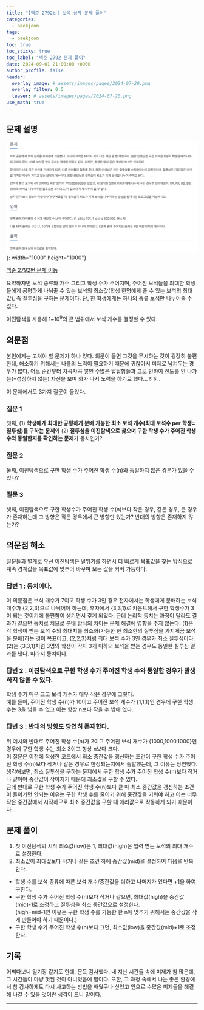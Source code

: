 ```yaml
---
title: "[백준 2792번] 보석 상자 문제 풀이"
categories:
  - baekjoon
tags:
  - baekjoon
toc: true
toc_sticky: true
toc_label: "백준 2792 문제 풀이"
date: 2024-09-01 21:00:00 +0900
author_profile: false
header:
  overlay_image: # assets/images/pages/2024-07-20.png
  overlay_filter: 0.5 
  teaser: # assets/images/pages/2024-07-20.png
use_math: true
---
```

   
## 문제 설명    
![image](/assets/images/pages/bj/bj2792_20240901.png){: width="1000" height="1000"}     
   
<a href="https://www.acmicpc.net/problem/2792" target="_blank">백준 2792번 문제 이동</a>    

요약하자면 보석 종류와 개수 그리고 학생 수가 주어지며, 주어진 보석들을 최대한 학생들에게 공평하게 나눠줄 수 있는 보석의 최소값(학생 한명에게 줄 수 있는 보석의 최대값), 즉 질투심을 구하는 문제이다. 단, 한 학생에게는 하나의 종류 보석만 나누어줄 수 있다.        

이진탐색을 사용해 $1$~$10^9$의 큰 범위에서 보석 개수를 결정할 수 있다.   

## 의문점     
본인에게는 고쳐야 할 문제가 하나 있다. 의문이 들면 그것을 무시하는 것이 굉장히 불편한데, 해소하기 위해서는 나름의 노력이 필요하기 때문에 귀찮아서 미제로 남겨두는 경우가 많다. 어느 순간부터 차곡차곡 쌓인 수많은 답답함들과 그로 인하여 진도를 안 나가는(=성장하지 않는) 자신을 보며 화가 나서 노력을 하기로 했다...ㅎㅎ..     

이 문제에서도 3가지 질문이 들었다.   

### 질문 1
첫째, (1) **학생에게 최대한 공평하게 분배 가능한 최소 보석 개수(최대 보석수 per 학생=질투심)를 구하는 문제**와 (2) **질투심을 이진탐색으로 찾으며 구한 학생 수가 주어진 학생 수와 동일한지를 확인하는 문제**가 동치인가?    

### 질문 2
둘째, 이진탐색으로 구한 학생 수가 주어진 학생 수(n)와 동일하지 않은 경우가 있을 수 있나?   

### 질문 3
셋째, 이진탐색으로 구한 학생수가 주어진 학생 수(n)보다 작은 경우, 같은 경우, 큰 경우가 존재하는데 그 방향은 작은 경우에서 큰 방향만 있는가? 반대의 방향은 존재하지 않는가?    

## 의문점 해소     
질문들과 별개로 우선 이진탐색은 널뛰기를 하면서 더 빠르게 목표값을 찾는 방식으로 계속 경계값을 목표값에 맞추어 바꾸며 모든 값을 커버 가능하다.    

### 답변 1 : 동치이다.     
이 의문점은 보석 개수가 7이고 학생 수가 3인 경우 전자에서는 학생에게 분배하는 보석 개수가 {2,2,3}으로 나뉘어야 하는데, 후자에서 {3,3,1}로 카운트해서 구한 학생수가 3이 되는 것이기에 불편함이 생기면서 갖게 되었다. 근데 논리적 동치는 과정이 달라도 결과가 같으면 동치로 치므로 분배 방식의 차이는 문제 해결에 영향을 주지 않는다. (1)은 각 학생이 받는 보석 수의 최대치를 최소화(가능한 한 최소한의 질투심을 가지게끔 보석을 분배)하는 것이 목표이고, {2,2,3}처럼 최대 보석 수가 3인 경우가 최소 질투심이다. (2)는 {3,3,1}처럼 3명의 학생이 각자 3개 이하의 보석을 받는 경우도 동일한 질투심 결과를 낸다. 따라서 동치이다.   

### 답변 2 : 이진탐색으로 구한 학생 수가 주어진 학생 수와 동일한 경우가 발생하지 않을 수 있다.   
  학생 수가 매우 크고 보석 개수가 매우 작은 경우에 그렇다.   
  예를 들어, 주어진 학생 수(n)가 10이고 주어진 보석 개수가 {1,1,1}인 경우에 구한 학생 수는 3을 넘을 수 없고 이는 항상 n보다 작을 수 밖에 없다.    

### 답변 3 : 반대의 방향도 당연히 존재한다.       
  위 예시와 반대로 주어진 학생 수(n)가 2이고 주어진 보석 개수가 {1000,1000,1000}인 경우에 구한 학생 수는 최소 3이고 항상 n보다 크다.   
  이 질문은 이전에 작성한 코드에서 최소 중간값을 갱신하는 조건이 구한 학생 수가 주어진 학생 수(n)보다 작거나 같은 경우로 한정되는지에서 출발했는데, 그 이유는 당연했다. 생각해보면, 최소 질투심을 구하는 문제에서 구한 학생 수가 주어진 학생 수(n)보다 작거나 같아야 중간값이 작아지기 때문에 최소값을 구할 수 있다.    
  근데 반대로 구한 학생 수가 주어진 학생 수(n)보다 클 때 최소 중간값을 갱신하는 조건이 들어가면 안되는 이유는 구한 학생 수를 줄이기 위해 중간값을 키워야 하고 이는 너무 작은 중간값에서 시작하므로 최소 중간값을 구할 때 에러값으로 작동하게 되기 때문이다.    



## 문제 풀이     
1. 첫 이진탐색의 시작 최소값(low)은 1, 최대값(high)은 입력 받는 보석의 최대 개수로 설정한다.   
2. 최소값이 최대값보다 작거나 같은 조건 하에 중간값(mid)을 설정하여 다음을 반복한다.
  - 학생 수를 보석 종류에 따른 보석 개수/중간값을 더하고 나머지가 있다면 +1을 하여 구한다.   
  - 구한 학생 수가 주어진 학생 수(n)보다 작거나 같으면, 최대값(high)을 중간값(mid)-1로 조정하고 질투심을 최소 중간값으로 설정한다.   
  (high=mid-1인 이유는 구한 학생 수를 가능한 한 n에 맞추기 위해서는 중간값을 작게 만들어야 하기 때문이다.)    
  - 구한 학생 수가 주어진 학생 수(n)보다 크면, 최소값(low)을 중간값(mid)+1로 조정한다.    

## 기록   
어쩌다보니 일기장 같기도 한데, 문득 감사했다. 내 지난 시간들 속에 미제가 참 많은데, 그 시간들이 마냥 헛된 것이 아니었음에 말이다. 또한, 그 과정 속에서 나는 좋은 환경에서 참 감사하게도 다시 사고하는 방법을 배웠구나 싶었고 앞으로 수많은 미제들을 해결해 나갈 수 있을 것이란 생각이 드니 말이다.    

---   